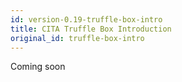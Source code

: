 ```yaml
---
id: version-0.19-truffle-box-intro
title: CITA Truffle Box Introduction
original_id: truffle-box-intro
---
```

Coming soon